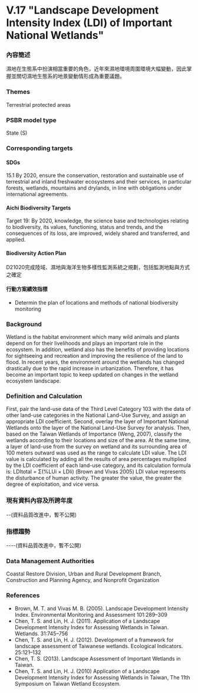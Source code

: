 # V.17 "Landscape Development Intensity Index (LDI) of Important National Wetlands"

### 內容簡述
濕地在生態系中扮演相當重要的角色，近年來濕地環境周圍環境大幅變動，因此掌握並關切濕地生態系的地景變動情形成為重要議題。

### Themes
Terrestrial protected areas
### PSBR model type
State (S)
### Corresponding targets
#### SDGs
15.1 By 2020, ensure the conservation, restoration and sustainable use of terrestrial and inland freshwater ecosystems and their services, in particular forests, wetlands, mountains and drylands, in line with obligations under international agreements.
#### Aichi Biodiversity Targets
Target 19: By 2020, knowledge, the science base and technologies relating to biodiversity, its values, functioning, status and trends, and the consequences of its loss, are improved, widely shared and transferred, and applied.
#### Biodiversity Action Plan
D21020完成陸域、濕地與海洋生物多樣性監測系統之規劃，包括監測地點與方式之確定
#### 行動方案績效指標
* Determin the plan of locations and methods of national biodiversity monitoring
### Background
Wetland is the habitat environment which many wild animals and plants depend on for their livelihoods and plays an important role in the ecosystem. In addition, wetland also has the benefits of providing locations for sightseeing and recreation and improving the resilience of the land to flood. In recent years, the environment around the wetlands has changed drastically due to the rapid increase in urbanization. Therefore, it has become an important topic to keep updated on changes in the wetland ecosystem landscape.
### Definition and Calculation
First, pair the land-use data of the Third Level Category 103 with the data of other land-use categories in the National Land-Use Survey, and assign an appropriate LDI coefficient. Second, overlay the layer of Important National Wetlands onto the layer of the National Land-Use Survey for analysis. Then, based on the Taiwan Wetlands of Importance (Weng, 2007), classify the wetlands according to their locations and size of the area. At the same time, a layer of land-use from the survey on wetland and its surrounding area of 100 meters outward was used as the range to calculate LDI value. The LDI value is calculated by adding all the results of area percentages multiplied by the LDI coefficient of each land-use category, and its calculation formula is: LDItotal = Σ(%LUi × LDIi) (Brown and Vivas 2005) LDI value represents the disturbance of human activity. The greater the value, the greater the degree of exploitation, and vice versa.
### 現有資料內容及所跨年度
--(資料品質改進中，暫不公開)
### 指標趨勢
----(資料品質改進中，暫不公開)
### Data Management Authorities
Coastal Restore Division, Urban and Rural Development Branch, Construction and Planning Agency, and Nonprofit Organization
### References
* Brown, M. T. and Vivas M. B. (2005). Landscape Development Intensity Index. Environmental Monitoring and Assessment 101:289–309
* Chen, T. S. and Lin, H. J. (2011). Application of a Landscape Development Intensity Index for Assessing Wetlands in Taiwan. Wetlands. 31:745–756
* Chen, T. S. and Lin, H. J. (2012). Development of a framework for landscape assessment of Taiwanese wetlands. Ecological Indicators. 25:121–132
* Chen, T. S. (2013). Landscape Assessment of Important Wetlands in Taiwan.
* Chen, T. S. and Lin, H. J. (2010) Application of a Landscape Development Intensity Index for Assessing Wetlands in Taiwan, The 11th Symposium on Taiwan Wetland Ecosystem.
